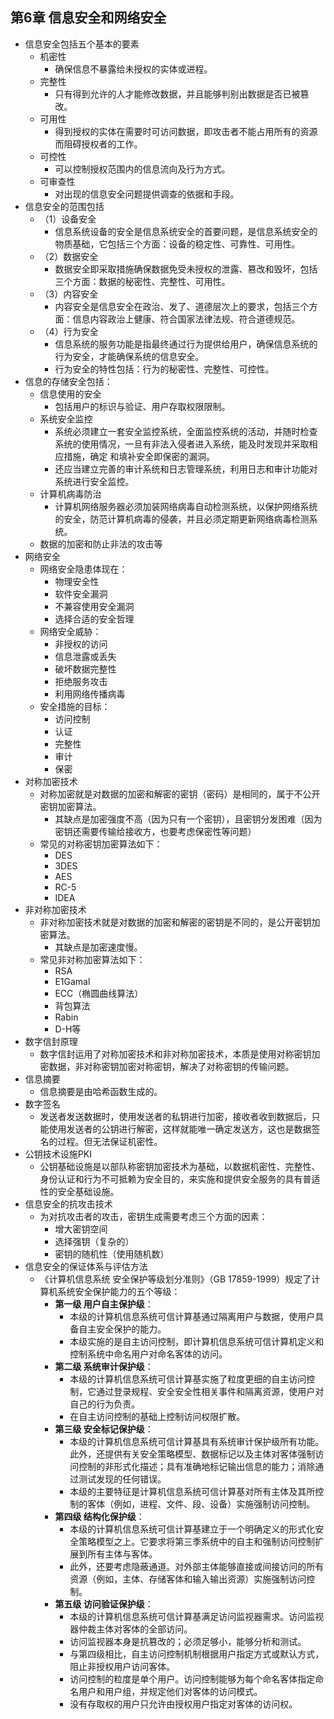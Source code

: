 ## 第6章 信息安全和网络安全
- 信息安全包括五个基本的要素
	- 机密性
		- 确保信息不暴露给未授权的实体或进程。
	- 完整性
		- 只有得到允许的人才能修改数据，并且能够判别出数据是否已被篡改。
	- 可用性
		- 得到授权的实体在需要时可访问数据，即攻击者不能占用所有的资源而阻碍授权者的工作。
	- 可控性
		- 可以控制授权范围内的信息流向及行为方式。
	- 可审查性
		- 对出现的信息安全问题提供调查的依据和手段。
- 信息安全的范围包括
	- （1）设备安全
		- 信息系统设备的安全是信息系统安全的首要问题，是信息系统安全的物质基础，它包括三个方面：设备的稳定性、可靠性、可用性。
	- （2）数据安全
		- 数据安全即采取措施确保数据免受未授权的泄露、篡改和毁坏，包括三个方面：数据的秘密性、完整性、可用性。
	- （3）内容安全
		- 内容安全是信息安全在政治、发了、道德层次上的要求，包括三个方面：信息内容政治上健康、符合国家法律法规、符合道德规范。
	- （4）行为安全
		- 信息系统的服务功能是指最终通过行为提供给用户，确保信息系统的行为安全，才能确保系统的信息安全。
		- 行为安全的特性包括：行为的秘密性、完整性、可控性。
- 信息的存储安全包括：
	- 信息使用的安全
		- 包括用户的标识与验证、用户存取权限限制。
	- 系统安全监控
		- 系统必须建立一套安全监控系统，全面监控系统的活动，并随时检查系统的使用情况，一旦有非法入侵者进入系统，能及时发现并采取相应措施，确定 和填补安全即保密的漏洞。
		- 还应当建立完善的审计系统和日志管理系统，利用日志和审计功能对系统进行安全监控。
	- 计算机病毒防治
		- 计算机网络服务器必须加装网络病毒自动检测系统，以保护网络系统的安全，防范计算机病毒的侵袭，并且必须定期更新网络病毒检测系统。
	- 数据的加密和防止非法的攻击等
- 网络安全
	- 网络安全隐患体现在：
		- 物理安全性
		- 软件安全漏洞
		- 不兼容使用安全漏洞
		- 选择合适的安全哲理
	- 网络安全威胁：
		- 非授权的访问
		- 信息泄露或丢失
		- 破坏数据完整性
		- 拒绝服务攻击
		- 利用网络传播病毒
	- 安全措施的目标：
		- 访问控制
		- 认证
		- 完整性
		- 审计
		- 保密
- 对称加密技术
	- 对称加密就是对数据的加密和解密的密钥（密码）是相同的，属于不公开密钥加密算法。
		- 其缺点是加密强度不高（因为只有一个密钥），且密钥分发困难（因为密钥还需要传输给接收方，也要考虑保密性等问题）
	- 常见的对称密钥加密算法如下：
		- DES
		- 3DES
		- AES
		- RC-5
		- IDEA
- 非对称加密技术
	- 非对称加密技术就是对数据的加密和解密的密钥是不同的，是公开密钥加密算法。
		- 其缺点是加密速度慢。
	- 常见非对称加密算法如下：
		- RSA
		- E1Gamal
		- ECC（椭圆曲线算法）
		- 背包算法
		- Rabin
		- D-H等
- 数字信封原理
	- 数字信封运用了对称加密技术和非对称加密技术，本质是使用对称密钥加密数据，非对称密钥加密对称密钥，解决了对称密钥的传输问题。
- 信息摘要
	- 信息摘要是由哈希函数生成的。
- 数字签名
	- 发送者发送数据时，使用发送者的私钥进行加密，接收者收到数据后，只能使用发送者的公钥进行解密，这样就能唯一确定发送方，这也是数据签名的过程。但无法保证机密性。
- 公钥技术设施PKI
	- 公钥基础设施是以部队称密钥加密技术为基础，以数据机密性、完整性、身份认证和行为不可抵赖为安全目的，来实施和提供安全服务的具有普适性的安全基础设施。
- 信息安全的抗攻击技术
	- 为对抗攻击者的攻击，密钥生成需要考虑三个方面的因素：
		- 增大密钥空间
		- 选择强钥（复杂的）
		- 密钥的随机性（使用随机数）
- 信息安全的保证体系与评估方法
	- 《计算机信息系统 安全保护等级划分准则》（GB 17859-1999）规定了计算机系统安全保护能力的五个等级：
		- **第一级 用户自主保护级**：
			- 本级的计算机信息系统可信计算基通过隔离用户与数据，使用户具备自主安全保护的能力。
			- 本级实施的是自主访问控制，即计算机信息系统可信计算机定义和控制系统中命名用户对命名客体的访问。
		- **第二级 系统审计保护级**：
			- 本级的计算机信息系统可信计算基实施了粒度更细的自主访问控制，它通过登录规程、安全安全性相关事件和隔离资源，使用户对自己的行为负责。
			- 在自主访问控制的基础上控制访问权限扩散。
		- **第三级 安全标记保护级**：
			- 本级的计算机信息系统可信计算基具有系统审计保护级所有功能。此外，还提供有关安全策略模型、数据标记以及主体对客体强制访问控制的非形式化描述；具有准确地标记输出信息的能力；消除通过测试发现的任何错误。
			- 本级的主要特征是计算机信息系统可信计算基对所有主体及其所控制的客体（例如，进程、文件、段、设备）实施强制访问控制。
		- **第四级 结构化保护级**：
			- 本级的计算机信息系统可信计算基建立于一个明确定义的形式化安全策略模型之上。它要求将第三季系统中的自主和强制访问控制扩展到所有主体与客体。
			- 此外，还要考虑隐蔽通道。对外部主体能够直接或间接访问的所有资源（例如，主体、存储客体和输入输出资源）实施强制访问控制。
		- **第五级 访问验证保护级**：
			- 本级的计算机信息系统可信计算基满足访问监视器需求。访问监视器仲裁主体对客体的全部访问。
			- 访问监视器本身是抗篡改的；必须足够小，能够分析和测试。
			- 与第四级相比，自主访问控制机制根据用户指定方式或默认方式，阻止非授权用户访问客体。
			- 访问控制的粒度是单个用户。访问控制能够为每个命名客体指定命名用户和用户组，并规定他们对客体的访问模式。
			- 没有存取权的用户只允许由授权用户指定对客体的访问权。